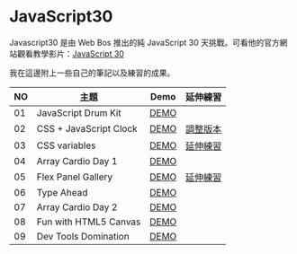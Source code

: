 # JavaScript30
 Javascript30 是由  Web Bos 推出的純 JavaScript 30 天挑戰。可看他的官方網站觀看教學影片：[JavaScript 30](https://javascript30.com/)
 
 我在這邊附上一些自己的筆記以及練習的成果。
 
NO | 主題 | Demo | 延伸練習
---- |---- |---- | ----
01  | JavaScript Drum Kit  | [DEMO](https://alice-nor.github.io/JavaScript30/01%20-%20JavaScript%20Drum%20Kit/index.html) | 
02  | CSS + JavaScript Clock  | [DEMO](https://alice-nor.github.io/JavaScript30/02%20-%20CSS%20+%20JavaScript%20Clock/index.html) | [調整版本](https://alice-nor.github.io/JavaScript30/02%20-%20CSS%20+%20JavaScript%20Clock/modify.html)
03  | CSS variables  | [DEMO](https://alice-nor.github.io/JavaScript30/03%20-%20CSS%20variables/index.html) | [延伸練習](https://alice-nor.github.io/JavaScript30/03%20-%20CSS%20variables/painting.html)
04  | Array Cardio Day 1  | [DEMO](https://alice-nor.github.io/JavaScript30/04%20-%20Array%20Cardio%20Day%201/index.html) | 
05  | Flex Panel Gallery  | [DEMO](https://alice-nor.github.io/JavaScript30/05%20-%20Flex%20Panel%20Gallery/index.html) | [延伸練習](https://alice-nor.github.io/JavaScript30/05%20-%20Flex%20Panel%20Gallery/M%E1%BB%B9ThoGuide.html)
06  | Type Ahead  | [DEMO](https://alice-nor.github.io/JavaScript30/06%20-%20Type%20Ahead/index.html) |
07  | Array Cardio Day 2  | [DEMO](https://alice-nor.github.io/JavaScript30/07%20-%20Array%20Cardio%20Day%202/index.html) | 
08  | Fun with HTML5 Canvas  | [DEMO](https://alice-nor.github.io/JavaScript30/08%20-%20Fun%20with%20HTML5%20Canvas/index.html) |
09  | Dev Tools Domination  | [DEMO](https://alice-nor.github.io/JavaScript30/09%20-%20Dev%20Tools%20Domination/index.html)  


